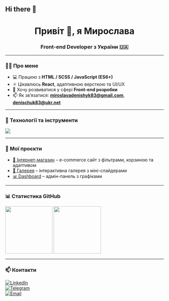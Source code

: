 ## Hi there 👋
<h1 align="center">Привіт 👋, я Мирослава</h1>
<h3 align="center">Front-end Developer з України 🇺🇦</h3>

---

### 🧑‍💻 Про мене
- 💻 Працюю з **HTML / SCSS / JavaScript (ES6+)**
- ⚛️ Цікавлюсь **React**, адаптивною версткою та UI/UX
- 🚀 Хочу розвиватися у сфері **Front-end розробки**
- 📫 Як зв’язатися: **miroslavadenishyk83@gmail.com**, **denischuk83@ukr.net**

---

### 🔧 Технології та інструменти
<p align="left">
  <img src="https://skillicons.dev/icons?i=html,css,sass,js,git,github,figma" />
</p>

---

### 🚀 Мої проєкти
- [🛒 Інтернет-магазин](https://mira-slava1109.github.io/projects/shop.co) – e-commerce сайт з фільтрами, корзиною та адаптивом  
- [🎨 Галерея](https://github.com/username/gallery) – інтерактивна галерея з міні-слайдерами  
- [📊 Dashboard](https://github.com/username/dashboard) – адмін-панель з графіками  

---

### 📊 Статистика GitHub
<p align="left">
  <img src="https://github-readme-stats.vercel.app/api?username=USERNAME&show_icons=true&theme=radical" height="150" />
  <img src="https://github-readme-stats.vercel.app/api/top-langs/?username=USERNAME&layout=compact&theme=radical" height="150" />
</p>

---

### 📫 Контакти
[![LinkedIn](https://img.shields.io/badge/LinkedIn-blue?logo=linkedin&logoColor=white)](https://linkedin.com/in/username)  
[![Telegram](https://img.shields.io/badge/Telegram-2CA5E0?logo=telegram&logoColor=white)](https://t.me/username)  
[![Email](https://img.shields.io/badge/Email-D14836?logo=gmail&logoColor=white)](mailto:youremail@gmail.com)
